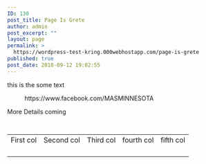 ```yaml
---
ID: 130
post_title: Page Is Grete
author: admin
post_excerpt: ""
layout: page
permalink: >
  https://wordpress-test-kring.000webhostapp.com/page-is-grete
published: true
post_date: 2018-09-12 19:02:55
---
```

<!-- wp:paragraph -->
<p>this is the some text</p>
<!-- /wp:paragraph -->

<!-- wp:core-embed/facebook {"url":"https://www.facebook.com/MASMINNESOTA"} -->
<figure class="wp-block-embed-facebook wp-block-embed">
https://www.facebook.com/MASMINNESOTA
</figure>
<!-- /wp:core-embed/facebook -->

<!-- wp:cover-image {"url":"https://wordpress-test-kring.000webhostapp.com/wp-content/uploads/2018/09/courses-04-free-img.jpg","align":"center","id":112,"dimRatio":40} -->
<div class="wp-block-cover-image has-background-dim-40 has-background-dim aligncenter" style="background-image:url(https://wordpress-test-kring.000webhostapp.com/wp-content/uploads/2018/09/courses-04-free-img.jpg)"><p class="wp-block-cover-image-text">More Details coming</p></div>
<!-- /wp:cover-image -->

<!-- wp:columns -->
<div class="wp-block-columns has-2-columns"><!-- wp:column -->
<div class="wp-block-column"><!-- wp:image {"id":113,"align":"center"} -->
<div class="wp-block-image"><figure class="aligncenter"><img src="https://wordpress-test-kring.000webhostapp.com/wp-content/uploads/2018/09/courses-03-free-img.jpg" alt="" class="wp-image-113"/></figure></div>
<!-- /wp:image --></div>
<!-- /wp:column -->

<!-- wp:column -->
<div class="wp-block-column"><!-- wp:image {"id":110,"align":"center"} -->
<div class="wp-block-image"><figure class="aligncenter"><img src="https://wordpress-test-kring.000webhostapp.com/wp-content/uploads/2018/09/courses-06-free-img.jpg" alt="" class="wp-image-110"/></figure></div>
<!-- /wp:image --></div>
<!-- /wp:column --></div>
<!-- /wp:columns -->

<!-- wp:table -->
<table class="wp-block-table"><tbody><tr><td>First col</td><td>Second col</td><td>Third col</td><td>fourth col</td><td>fifth col</td></tr><tr><td></td><td></td><td></td><td></td><td></td></tr><tr><td></td><td></td><td></td><td></td><td></td></tr><tr><td></td><td></td><td></td><td></td><td></td></tr><tr><td></td><td></td><td></td><td></td><td></td></tr></tbody></table>
<!-- /wp:table -->